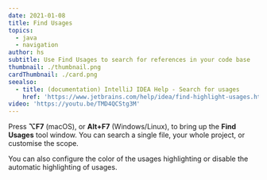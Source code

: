 ```yaml
---
date: 2021-01-08
title: Find Usages
topics:
  - java
  - navigation
author: hs
subtitle: Use Find Usages to search for references in your code base
thumbnail: ./thumbnail.png
cardThumbnail: ./card.png
seealso:
  - title: (documentation) IntelliJ IDEA Help - Search for usages
    href: 'https://www.jetbrains.com/help/idea/find-highlight-usages.html'
video: 'https://youtu.be/TMD4QCStg3M'
---
```

Press **⌥F7** (macOS), or **Alt+F7** (Windows/Linux), to bring up the **Find Usages** tool window. You can search a single file, your whole project, or customise the scope.

You can also configure the color of the usages highlighting or disable the automatic highlighting of usages.
